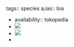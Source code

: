 tags:: species
a;ias:: loa

- availability:: tokopedia
- ![](https://peach-geographical-bat-397.mypinata.cloud/ipfs/QmSjMhBLMBHPb6XTKqKUvBUKgzDLQbiuvMAvrBGMKCLupr)
- ![](https://peach-geographical-bat-397.mypinata.cloud/ipfs/QmZ1N7FWDDxRpPUzfGyi6sbCdmSZX2aRvBrnYTfu3twkei)
-